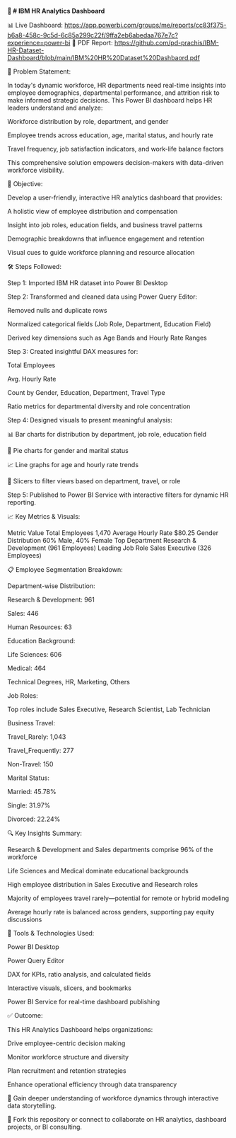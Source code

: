 **👥 # IBM HR Analytics Dashboard**

📊 Live Dashboard: https://app.powerbi.com/groups/me/reports/cc83f375-b6a8-458c-9c5d-6c85a299c22f/9ffa2eb6abedaa767e7c?experience=power-bi
📄 PDF Report: https://github.com/pd-prachis/IBM-HR-Dataset-Dashboard/blob/main/IBM%20HR%20Dataset%20Dashbaord.pdf

📌 Problem Statement:

In today's dynamic workforce, HR departments need real-time insights into employee demographics, departmental performance, and attrition risk to make informed strategic decisions. This Power BI dashboard helps HR leaders understand and analyze:

Workforce distribution by role, department, and gender

Employee trends across education, age, marital status, and hourly rate

Travel frequency, job satisfaction indicators, and work-life balance factors

This comprehensive solution empowers decision-makers with data-driven workforce visibility.

🎯 Objective:

Develop a user-friendly, interactive HR analytics dashboard that provides:

A holistic view of employee distribution and compensation

Insight into job roles, education fields, and business travel patterns

Demographic breakdowns that influence engagement and retention

Visual cues to guide workforce planning and resource allocation

🛠️ Steps Followed:

Step 1: Imported IBM HR dataset into Power BI Desktop

Step 2: Transformed and cleaned data using Power Query Editor:

Removed nulls and duplicate rows

Normalized categorical fields (Job Role, Department, Education Field)

Derived key dimensions such as Age Bands and Hourly Rate Ranges

Step 3: Created insightful DAX measures for:

Total Employees

Avg. Hourly Rate

Count by Gender, Education, Department, Travel Type

Ratio metrics for departmental diversity and role concentration

Step 4: Designed visuals to present meaningful analysis:

📊 Bar charts for distribution by department, job role, education field

👥 Pie charts for gender and marital status

📈 Line graphs for age and hourly rate trends

📌 Slicers to filter views based on department, travel, or role

Step 5: Published to Power BI Service with interactive filters for dynamic HR reporting.

📈 Key Metrics & Visuals:


Metric	Value
Total Employees	1,470
Average Hourly Rate	$80.25
Gender Distribution	60% Male, 40% Female
Top Department	Research & Development (961 Employees)
Leading Job Role	Sales Executive (326 Employees)

📋 Employee Segmentation Breakdown:

Department-wise Distribution:

Research & Development: 961

Sales: 446

Human Resources: 63

Education Background:

Life Sciences: 606

Medical: 464

Technical Degrees, HR, Marketing, Others

Job Roles:

Top roles include Sales Executive, Research Scientist, Lab Technician

Business Travel:

Travel_Rarely: 1,043

Travel_Frequently: 277

Non-Travel: 150

Marital Status:

Married: 45.78%

Single: 31.97%

Divorced: 22.24%

🔍 Key Insights Summary:

Research & Development and Sales departments comprise 96% of the workforce

Life Sciences and Medical dominate educational backgrounds

High employee distribution in Sales Executive and Research roles

Majority of employees travel rarely—potential for remote or hybrid modeling

Average hourly rate is balanced across genders, supporting pay equity discussions

💼 Tools & Technologies Used:

Power BI Desktop

Power Query Editor

DAX for KPIs, ratio analysis, and calculated fields

Interactive visuals, slicers, and bookmarks

Power BI Service for real-time dashboard publishing

✅ Outcome:

This HR Analytics Dashboard helps organizations:

Drive employee-centric decision making

Monitor workforce structure and diversity

Plan recruitment and retention strategies

Enhance operational efficiency through data transparency

💬 Gain deeper understanding of workforce dynamics through interactive data storytelling.

📁 Fork this repository or connect to collaborate on HR analytics, dashboard projects, or BI consulting.
